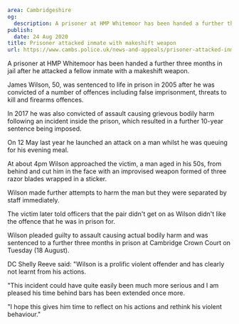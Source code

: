 ```yaml
area: Cambridgeshire
og:
  description: A prisoner at HMP Whitemoor has been handed a further three months in jail after he attacked a fellow inmate with a makeshift weapon.
publish:
  date: 24 Aug 2020
title: Prisoner attacked inmate with makeshift weapon
url: https://www.cambs.police.uk/news-and-appeals/prisoner-attacked-inmate-with-makeshift-weapon
```

A prisoner at HMP Whitemoor has been handed a further three months in jail after he attacked a fellow inmate with a makeshift weapon.

James Wilson, 50, was sentenced to life in prison in 2005 after he was convicted of a number of offences including false imprisonment, threats to kill and firearms offences.

In 2017 he was also convicted of assault causing grievous bodily harm following an incident inside the prison, which resulted in a further 10-year sentence being imposed.

On 12 May last year he launched an attack on a man whilst he was queuing for his evening meal.

At about 4pm Wilson approached the victim, a man aged in his 50s, from behind and cut him in the face with an improvised weapon formed of three razor blades wrapped in a sticker.

Wilson made further attempts to harm the man but they were separated by staff immediately.

The victim later told officers that the pair didn't get on as Wilson didn't like the offence that he was in prison for.

Wilson pleaded guilty to assault causing actual bodily harm and was sentenced to a further three months in prison at Cambridge Crown Court on Tuesday (18 August).

DC Shelly Reeve said: "Wilson is a prolific violent offender and has clearly not learnt from his actions.

"This incident could have quite easily been much more serious and I am pleased his time behind bars has been extended once more.

"I hope this gives him time to reflect on his actions and rethink his violent behaviour."

